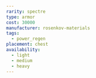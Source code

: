 ```yaml
---
rarity: spectre
type: armor
cost: 30000
manufacturer: rosenkov-materials
tags:
  - power_regen
placement: chest
availability:
  - light
  - medium
  - heavy
---
```

